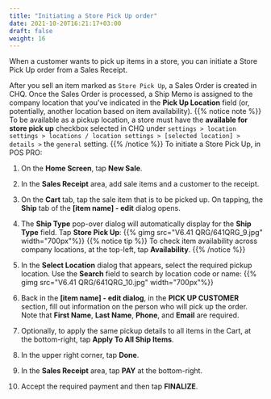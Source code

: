 ```yaml
---
title: "Initiating a Store Pick Up order"
date: 2021-10-20T16:21:17+03:00
draft: false
weight: 16
---
```

When a customer wants to pick up items in a store, you can initiate a Store Pick Up order from a Sales Receipt.

After you sell an item marked as `Store Pick Up`, a Sales Order is created in CHQ. Once the Sales Order is processed, a Ship Memo is assigned to the company location that you've indicated in the **Pick Up Location** field (or, potentially, another location based on item availability).
{{% notice note %}}
To be available as a pickup location, a store must have the **available for store pick up** checkbox selected in CHQ under `settings > location settings > locations / location settings > [selected location] > details >` the `general` setting.
{{% /notice %}}
To initiate a Store Pick Up, in POS PRO:

1. On the **Home Screen**, tap **New Sale**.

2. In the **Sales Receipt** area, add sale items and a customer to the receipt.

3. On the **Cart** tab, tap the sale item that is to be picked up. On tapping, the **Ship** tab of the **[item name] - edit** dialog opens.

5. The **Ship Type** pop-over dialog will automatically display for the **Ship Type** field. Tap **Store Pick Up**:
{{% gimg src="V6.41 QRG/641QRG_9.jpg" width="700px"%}} 
{{% notice tip %}}
To check item availability across company locations, at the top-left, tap **Availability**.
{{% /notice %}}
6. In the **Select Location** dialog that appears, select the required pickup location. Use the **Search** field to search by location code or name:
{{% gimg src="V6.41 QRG/641QRG_10.jpg" width="700px"%}} 

7. Back in the **[item name] - edit dialog**, in the **PICK UP CUSTOMER** section, fill out information on the person who will pick up the order. Note that **First Name**, **Last Name**, **Phone**, and **Email** are required.

8. Optionally, to apply the same pickup details to all items in the Cart, at the bottom-right, tap **Apply To All Ship Items**.

9. In the upper right corner, tap **Done**.

10. In the **Sales Receipt** area, tap **PAY** at the bottom-right.

9. Accept the required payment and then tap **FINALIZE**.


